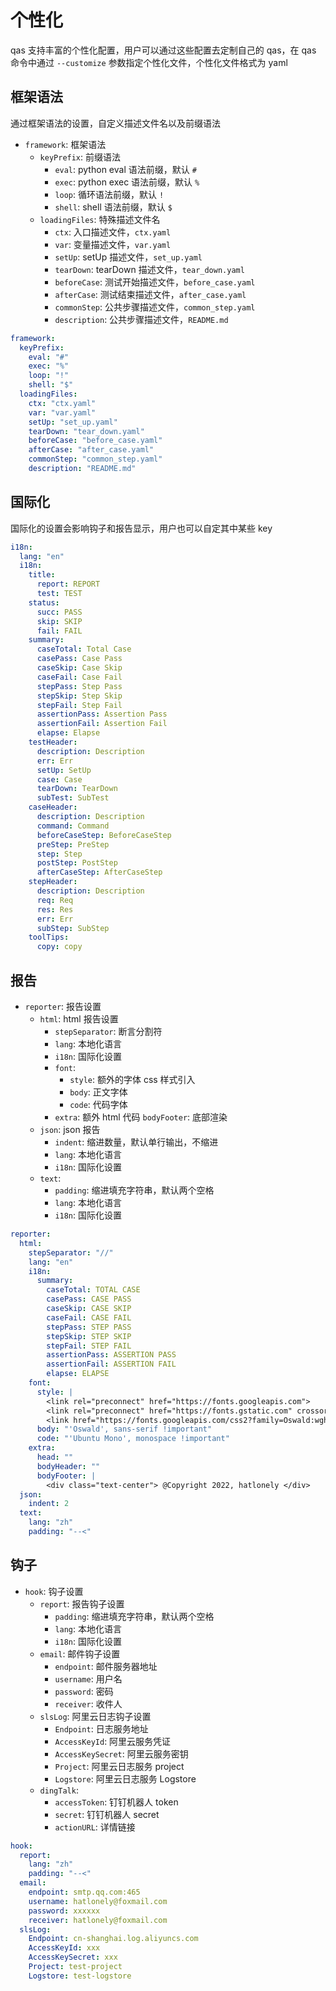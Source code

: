 # 个性化

qas 支持丰富的个性化配置，用户可以通过这些配置去定制自己的 qas，在 qas 命令中通过 `--customize` 参数指定个性化文件，个性化文件格式为 yaml

## 框架语法

通过框架语法的设置，自定义描述文件名以及前缀语法

- `framework`: 框架语法
    - `keyPrefix`: 前缀语法
        - `eval`: python eval 语法前缀，默认 `#`
        - `exec`: python exec 语法前缀，默认 `%`
        - `loop`: 循环语法前缀，默认 `!`
        - `shell`: shell 语法前缀，默认 `$`
    - `loadingFiles`: 特殊描述文件名
        - `ctx`: 入口描述文件，`ctx.yaml`
        - `var`: 变量描述文件，`var.yaml`
        - `setUp`: setUp 描述文件，`set_up.yaml`
        - `tearDown`: tearDown 描述文件，`tear_down.yaml`
        - `beforeCase`: 测试开始描述文件，`before_case.yaml`
        - `afterCase`: 测试结束描述文件，`after_case.yaml`
        - `commonStep`: 公共步骤描述文件，`common_step.yaml`
        - `description`: 公共步骤描述文件，`README.md`

```yaml
framework:
  keyPrefix:
    eval: "#"
    exec: "%"
    loop: "!"
    shell: "$"
  loadingFiles:
    ctx: "ctx.yaml"
    var: "var.yaml"
    setUp: "set_up.yaml"
    tearDown: "tear_down.yaml"
    beforeCase: "before_case.yaml"
    afterCase: "after_case.yaml"
    commonStep: "common_step.yaml"
    description: "README.md"
```

## 国际化

国际化的设置会影响钩子和报告显示，用户也可以自定其中某些 key

```yaml
i18n:
  lang: "en"
  i18n:
    title:
      report: REPORT
      test: TEST
    status:
      succ: PASS
      skip: SKIP
      fail: FAIL
    summary:
      caseTotal: Total Case
      casePass: Case Pass
      caseSkip: Case Skip
      caseFail: Case Fail
      stepPass: Step Pass
      stepSkip: Step Skip
      stepFail: Step Fail
      assertionPass: Assertion Pass
      assertionFail: Assertion Fail
      elapse: Elapse
    testHeader:
      description: Description
      err: Err
      setUp: SetUp
      case: Case
      tearDown: TearDown
      subTest: SubTest
    caseHeader:
      description: Description
      command: Command
      beforeCaseStep: BeforeCaseStep
      preStep: PreStep
      step: Step
      postStep: PostStep
      afterCaseStep: AfterCaseStep
    stepHeader:
      description: Description
      req: Req
      res: Res
      err: Err
      subStep: SubStep
    toolTips:
      copy: copy
```

## 报告

- `reporter`: 报告设置
    - `html`: html 报告设置
        - `stepSeparator`: 断言分割符
        - `lang`: 本地化语言
        - `i18n`: 国际化设置
        - `font`:
            - `style`: 额外的字体 css 样式引入
            - `body`: 正文字体
            - `code`: 代码字体
        - `extra`: 额外 html 代码
            `bodyFooter`: 底部渲染
    - `json`: json 报告
        - `indent`: 缩进数量，默认单行输出，不缩进
        - `lang`: 本地化语言
        - `i18n`: 国际化设置
    - `text`:
        - `padding`: 缩进填充字符串，默认两个空格
        - `lang`: 本地化语言
        - `i18n`: 国际化设置

```yaml
reporter:
  html:
    stepSeparator: "//"
    lang: "en"
    i18n:
      summary:
        caseTotal: TOTAL CASE
        casePass: CASE PASS
        caseSkip: CASE SKIP
        caseFail: CASE FAIL
        stepPass: STEP PASS
        stepSkip: STEP SKIP
        stepFail: STEP FAIL
        assertionPass: ASSERTION PASS
        assertionFail: ASSERTION FAIL
        elapse: ELAPSE
    font:
      style: |
        <link rel="preconnect" href="https://fonts.googleapis.com">
        <link rel="preconnect" href="https://fonts.gstatic.com" crossorigin>
        <link href="https://fonts.googleapis.com/css2?family=Oswald:wght@300;400;700&family=Ubuntu+Mono:wght@400;700&display=swap" rel="stylesheet">
      body: "'Oswald', sans-serif !important"
      code: "'Ubuntu Mono', monospace !important"
    extra:
      head: ""
      bodyHeader: ""
      bodyFooter: |
        <div class="text-center"> @Copyright 2022, hatlonely </div>
  json:
    indent: 2
  text:
    lang: "zh"
    padding: "--<"
```

## 钩子

- `hook`: 钩子设置
    - `report`: 报告钩子设置
        - `padding`: 缩进填充字符串，默认两个空格
        - `lang`: 本地化语言
        - `i18n`: 国际化设置
    - `email`: 邮件钩子设置
        - `endpoint`: 邮件服务器地址
        - `username`: 用户名
        - `password`: 密码
        - `receiver`: 收件人
    - `slsLog`: 阿里云日志钩子设置
        - `Endpoint`: 日志服务地址
        - `AccessKeyId`: 阿里云服务凭证
        - `AccessKeySecret`: 阿里云服务密钥
        - `Project`: 阿里云日志服务 project
        - `Logstore`: 阿里云日志服务 Logstore
    - `dingTalk`:
        - `accessToken`: 钉钉机器人 token
        - `secret`: 钉钉机器人 secret
        - `actionURL`: 详情链接

```yaml
hook:
  report:
    lang: "zh"
    padding: "--<"
  email:
    endpoint: smtp.qq.com:465
    username: hatlonely@foxmail.com
    password: xxxxxx
    receiver: hatlonely@foxmail.com
  slsLog:
    Endpoint: cn-shanghai.log.aliyuncs.com
    AccessKeyId: xxx
    AccessKeySecret: xxx
    Project: test-project
    Logstore: test-logstore
```
